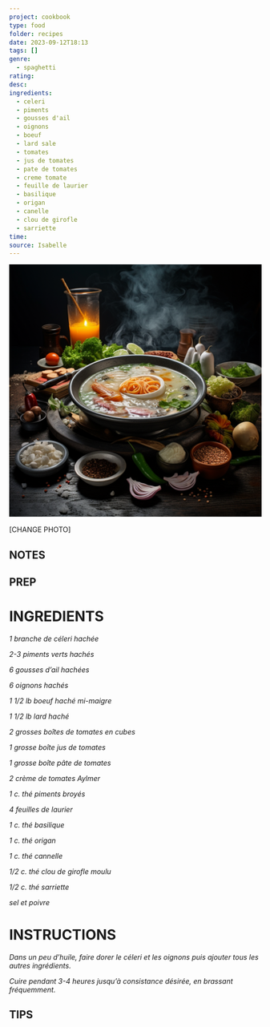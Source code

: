 ```yaml
---
project: cookbook
type: food
folder: recipes
date: 2023-09-12T18:13
tags: []
genre:
  - spaghetti
rating: 
desc: 
ingredients:
  - celeri
  - piments
  - gousses d'ail
  - oignons
  - boeuf
  - lard sale
  - tomates
  - jus de tomates
  - pate de tomates
  - creme tomate
  - feuille de laurier
  - basilique
  - origan
  - canelle
  - clou de girofle
  - sarriette
time: 
source: Isabelle
---
```


![IMAGE](_default.png)


[CHANGE PHOTO]


## NOTES




## PREP


# INGREDIENTS

_1 branche de céleri hachée_

_2-3 piments verts hachés_

_6 gousses d’ail hachées_

_6 oignons hachés_

_1_ _1/2_ _lb boeuf haché mi-maigre_

_1_ _1/2_ _lb lard haché_

_2 grosses boîtes de tomates en cubes_

_1 grosse boîte jus de tomates_

_1 grosse boîte pâte de tomates_

_2 crème de tomates Aylmer_

_1 c. thé piments broyés_

_4 feuilles de laurier_

_1 c. thé basilique_

_1 c. thé origan_

_1 c. thé cannelle_

_1/2_ _c. thé clou de girofle moulu_

_1/2_ _c. thé sarriette_

_sel et poivre_


# INSTRUCTIONS

_Dans un peu d’huile, faire dorer le céleri et_
_les oignons puis ajouter tous les autres ingrédients._

_Cuire pendant 3-4 heures jusqu’à consistance_
_désirée, en brassant fréquemment._


## TIPS



